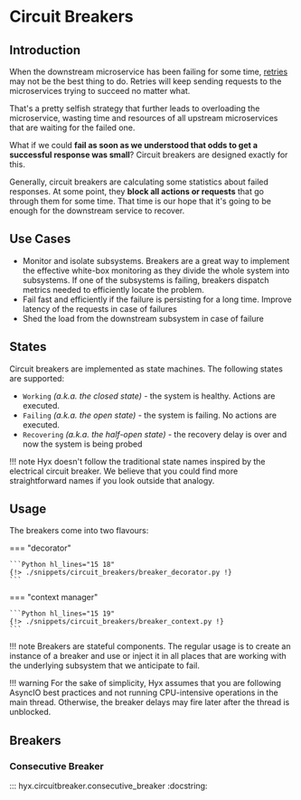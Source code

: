 # Circuit Breakers

## Introduction

When the downstream microservice has been failing for some time, [retries](./retry.md) may not be the best thing to do.
Retries will keep sending requests to the microservices trying to succeed no matter what. 

That's a pretty selfish strategy that further leads to overloading the microservice, 
wasting time and resources of all upstream microservices that are waiting for the failed one.

What if we could **fail as soon as we understood that odds to get a successful response was small**? 
Circuit breakers are designed exactly for this.

Generally, circuit breakers are calculating some statistics about failed responses. 
At some point, they **block all actions or requests** that go through them for some time. 
That time is our hope that it's going to be enough for the downstream service to recover.

## Use Cases

* Monitor and isolate subsystems. 
  Breakers are a great way to implement the effective white-box monitoring as they divide the whole system 
  into subsystems. If one of the subsystems is failing, breakers dispatch metrics needed to efficiently locate the problem. 
* Fail fast and efficiently if the failure is persisting for a long time. Improve latency of the requests in case of failures
* Shed the load from the downstream subsystem in case of failure

## States

Circuit breakers are implemented as state machines. The following states are supported:

* `Working` *(a.k.a. the closed state)* - the system is healthy. Actions are executed.
* `Failing` *(a.k.a. the open state)* - the system is failing. No actions are executed.
* `Recovering` *(a.k.a. the half-open state)* - the recovery delay is over and now the system is being probed

!!! note
    Hyx doesn't follow the traditional state names inspired by the electrical circuit breaker.
    We believe that you could find more straightforward names if you look outside that analogy.

## Usage

The breakers come into two flavours:

=== "decorator"

    ```Python hl_lines="15 18"
    {!> ./snippets/circuit_breakers/breaker_decorator.py !}
    ```

=== "context manager"

    ```Python hl_lines="15 19"
    {!> ./snippets/circuit_breakers/breaker_context.py !}
    ```

!!! note
    Breakers are stateful components. 
    The regular usage is to create an instance of a breaker and use or inject it in all places that are working with the underlying subsystem that we anticipate to fail.

!!! warning
    For the sake of simplicity, Hyx assumes that you are following AsyncIO best practices and not running CPU-intensive operations in the main thread.
    Otherwise, the breaker delays may fire later after the thread is unblocked.

## Breakers

### Consecutive Breaker

::: hyx.circuitbreaker.consecutive_breaker
    :docstring:
